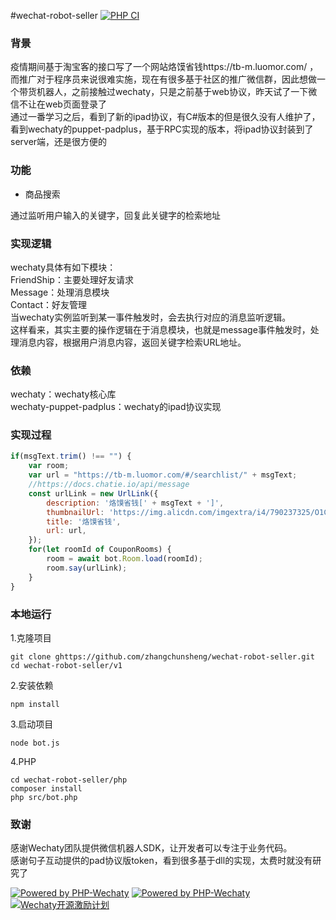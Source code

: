#wechat-robot-seller [![PHP CI](https://github.com/zhangchunsheng/wechat-robot-seller/workflows/PHP%20CI/badge.svg)](https://github.com/zhangchunsheng/wechat-robot-seller/actions?query=workflow%3A%22PHP+CI%22)

### 背景
疫情期间基于淘宝客的接口写了一个网站烙馍省钱https://tb-m.luomor.com/ ，而推广对于程序员来说很难实施，现在有很多基于社区的推广微信群，因此想做一个带货机器人，之前接触过wechaty，只是之前基于web协议，昨天试了一下微信不让在web页面登录了
<br />通过一番学习之后，看到了新的ipad协议，有C#版本的但是很久没有人维护了，看到wechaty的puppet-padplus，基于RPC实现的版本，将ipad协议封装到了server端，还是很方便的

<!--more-->

### 功能

- 商品搜索

通过监听用户输入的关键字，回复此关键字的检索地址

### 实现逻辑
wechaty具体有如下模块：<br />FriendShip：主要处理好友请求<br />Message：处理消息模块<br />Contact：好友管理<br />当wechaty实例监听到某一事件触发时，会去执行对应的消息监听逻辑。<br />这样看来，其实主要的操作逻辑在于消息模块，也就是message事件触发时，处理消息内容，根据用户消息内容，返回关键字检索URL地址。

### 依赖
wechaty：wechaty核心库<br />wechaty-puppet-padplus：wechaty的ipad协议实现

### 实现过程
```javascript
if(msgText.trim() !== "") {
    var room;
    var url = "https://tb-m.luomor.com/#/searchlist/" + msgText;
    //https://docs.chatie.io/api/message
    const urlLink = new UrlLink({
        description: '烙馍省钱[' + msgText + ']',
        thumbnailUrl: 'https://img.alicdn.com/imgextra/i4/790237325/O1CN01hY4aU523ytm2F4HxA_!!790237325.jpg?t=1586059949000',
        title: '烙馍省钱',
        url: url,
    });
    for(let roomId of CouponRooms) {
        room = await bot.Room.load(roomId);
        room.say(urlLink);
    }
}

```

### 本地运行

1.克隆项目
```shell
git clone ghttps://github.com/zhangchunsheng/wechat-robot-seller.git
cd wechat-robot-seller/v1
```

2.安装依赖
```shell
npm install
```

3.启动项目
```shell
node bot.js
```

4.PHP
```shell script
cd wechat-robot-seller/php
composer install
php src/bot.php
```

### 致谢
感谢Wechaty团队提供微信机器人SDK，让开发者可以专注于业务代码。<br />感谢句子互动提供的pad协议版token，看到很多基于dll的实现，太费时就没有研究了

[![Powered by PHP-Wechaty](https://img.shields.io/badge/Powered%20By-Wechaty-green)](https://github.com/wechaty/wechaty)
[![Powered by PHP-Wechaty](https://img.shields.io/badge/Powered%20By-PHP--Wechaty-green)](https://github.com/wechaty/php-wechaty)
[![Wechaty开源激励计划](https://img.shields.io/badge/Wechaty-开源激励计划-green.svg)](https://github.com/juzibot/Welcome/wiki/Everything-about-Wechaty)
